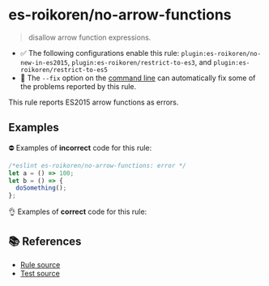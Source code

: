# es-roikoren/no-arrow-functions
> disallow arrow function expressions.

- ✅ The following configurations enable this rule: `plugin:es-roikoren/no-new-in-es2015`, `plugin:es-roikoren/restrict-to-es3`, and `plugin:es-roikoren/restrict-to-es5`
- 🔧 The `--fix` option on the [command line](https://eslint.org/docs/user-guide/command-line-interface#fixing-problems) can automatically fix some of the problems reported by this rule.

This rule reports ES2015 arrow functions as errors.

## Examples

⛔ Examples of **incorrect** code for this rule:

```js
/*eslint es-roikoren/no-arrow-functions: error */
let a = () => 100;
let b = () => { 
  doSomething();
};
```

👌 Examples of **correct** code for this rule:

<eslint-playground type="good" code="/*eslint es-roikoren/no-arrow-functions: error */
let a = function() { return 100 }
let b = function() { doSomething() }
" />

## 📚 References

- [Rule source](https://github.com/roikoren755/eslint-plugin-es/blob/v2.0.7/src/rules/no-arrow-functions.ts)
- [Test source](https://github.com/roikoren755/eslint-plugin-es/blob/v2.0.7/tests/src/rules/no-arrow-functions.ts)
